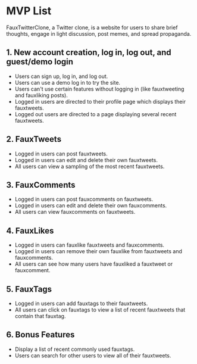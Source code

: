 # MVP List

FauxTwitterClone, a Twitter clone, is a website for users to share brief thoughts, engage in light discussion, post memes, and spread propaganda.

## 1. New account creation, log in, log out, and guest/demo login

- Users can sign up, log in, and log out.
- Users can use a demo log in to try the site.
- Users can't use certain features without logging in (like fauxtweeting and fauxliking posts).
- Logged in users are directed to their profile page which displays their fauxtweets.
- Logged out users are directed to a page displaying several recent fauxtweets.

## 2. FauxTweets

- Logged in users can post fauxtweets.
- Logged in users can edit and delete their own fauxtweets.
- All users can view a sampling of the most recent fauxtweets.

## 3. FauxComments

- Logged in users can post fauxcomments on fauxtweets.
- Logged in users can edit and delete their own fauxcomments.
- All users can view fauxcomments on fauxtweets.

## 4. FauxLikes

- Logged in users can fauxlike fauxtweets and fauxcomments.
- Logged in users can remove their own fauxlike from fauxtweets and fauxcomments.
- All users can see how many users have fauxliked a fauxtweet or fauxcomment.

## 5. FauxTags

- Logged in users can add fauxtags to their fauxtweets.
- All users can click on fauxtags to view a list of recent fauxtweets that contain that fauxtag.

## 6. Bonus Features

- Display a list of recent commonly used fauxtags.
- Users can search for other users to view all of their fauxtweets.
